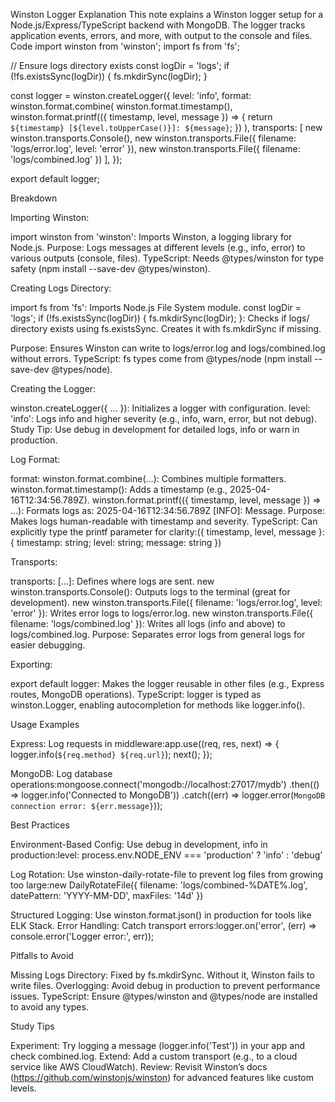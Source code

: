 Winston Logger Explanation
This note explains a Winston logger setup for a Node.js/Express/TypeScript backend with MongoDB. The logger tracks application events, errors, and more, with output to the console and files.
Code
import winston from 'winston';
import fs from 'fs';

// Ensure logs directory exists
const logDir = 'logs';
if (!fs.existsSync(logDir)) {
    fs.mkdirSync(logDir);
}

const logger = winston.createLogger({
    level: 'info',
    format: winston.format.combine(
        winston.format.timestamp(),
        winston.format.printf(({ timestamp, level, message }) => {
            return `${timestamp} [${level.toUpperCase()}]: ${message}`;
        })
    ),
    transports: [
        new winston.transports.Console(),
        new winston.transports.File({ filename: 'logs/error.log', level: 'error' }),
        new winston.transports.File({ filename: 'logs/combined.log' })
    ],
});

export default logger;

Breakdown

Importing Winston:

import winston from 'winston': Imports Winston, a logging library for Node.js.
Purpose: Logs messages at different levels (e.g., info, error) to various outputs (console, files).
TypeScript: Needs @types/winston for type safety (npm install --save-dev @types/winston).


Creating Logs Directory:

import fs from 'fs': Imports Node.js File System module.
const logDir = 'logs'; if (!fs.existsSync(logDir)) { fs.mkdirSync(logDir); }:
Checks if logs/ directory exists using fs.existsSync.
Creates it with fs.mkdirSync if missing.


Purpose: Ensures Winston can write to logs/error.log and logs/combined.log without errors.
TypeScript: fs types come from @types/node (npm install --save-dev @types/node).


Creating the Logger:

winston.createLogger({ ... }): Initializes a logger with configuration.
level: 'info': Logs info and higher severity (e.g., info, warn, error, but not debug).
Study Tip: Use debug in development for detailed logs, info or warn in production.


Log Format:

format: winston.format.combine(...): Combines multiple formatters.
winston.format.timestamp(): Adds a timestamp (e.g., 2025-04-16T12:34:56.789Z).
winston.format.printf(({ timestamp, level, message }) => ...): Formats logs as: 2025-04-16T12:34:56.789Z [INFO]: Message.
Purpose: Makes logs human-readable with timestamp and severity.
TypeScript: Can explicitly type the printf parameter for clarity:({ timestamp, level, message }: { timestamp: string; level: string; message: string })




Transports:

transports: [...]: Defines where logs are sent.
new winston.transports.Console(): Outputs logs to the terminal (great for development).
new winston.transports.File({ filename: 'logs/error.log', level: 'error' }): Writes error logs to logs/error.log.
new winston.transports.File({ filename: 'logs/combined.log' }): Writes all logs (info and above) to logs/combined.log.
Purpose: Separates error logs from general logs for easier debugging.


Exporting:

export default logger: Makes the logger reusable in other files (e.g., Express routes, MongoDB operations).
TypeScript: logger is typed as winston.Logger, enabling autocompletion for methods like logger.info().



Usage Examples

Express: Log requests in middleware:app.use((req, res, next) => {
    logger.info(`${req.method} ${req.url}`);
    next();
});


MongoDB: Log database operations:mongoose.connect('mongodb://localhost:27017/mydb')
    .then(() => logger.info('Connected to MongoDB'))
    .catch((err) => logger.error(`MongoDB connection error: ${err.message}`));



Best Practices

Environment-Based Config: Use debug in development, info in production:level: process.env.NODE_ENV === 'production' ? 'info' : 'debug'


Log Rotation: Use winston-daily-rotate-file to prevent log files from growing too large:new DailyRotateFile({ filename: 'logs/combined-%DATE%.log', datePattern: 'YYYY-MM-DD', maxFiles: '14d' })


Structured Logging: Use winston.format.json() in production for tools like ELK Stack.
Error Handling: Catch transport errors:logger.on('error', (err) => console.error('Logger error:', err));



Pitfalls to Avoid

Missing Logs Directory: Fixed by fs.mkdirSync. Without it, Winston fails to write files.
Overlogging: Avoid debug in production to prevent performance issues.
TypeScript: Ensure @types/winston and @types/node are installed to avoid any types.

Study Tips

Experiment: Try logging a message (logger.info('Test')) in your app and check combined.log.
Extend: Add a custom transport (e.g., to a cloud service like AWS CloudWatch).
Review: Revisit Winston’s docs (https://github.com/winstonjs/winston) for advanced features like custom levels.

